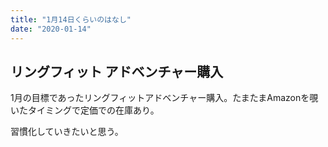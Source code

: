 ```yaml
---
title: "1月14日くらいのはなし"
date: "2020-01-14"
---
```


## リングフィット アドベンチャー購入

1月の目標であったリングフィットアドベンチャー購入。たまたまAmazonを覗いたタイミングで定価での在庫あり。

習慣化していきたいと思う。

